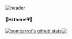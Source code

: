 ![header](https://capsule-render.vercel.app/api?type=waving&color=0:81BEF7,100:2ECCFA&height=150&section=header&text=🐟🐠&fontSize=30&fontColor=585858&fontAlign=85&animation=twinkling)
<h4>🐰Hi there!💗🥕</h4>

<a href="https://github.com/bomcarrot/github-readme-stats"><img align="center" src="https://github-readme-stats.vercel.app/api?username=bomcarrot&show_icons=true&include_all_commits=true&theme=default&hide_border=true" alt="bomcarrot's github stats" ></a><a href="https://github.com/bomcarrot/bomcarrot"><img align="center" src="https://github-readme-stats.vercel.app/api/top-langs/?username=bomcarrot&layout=compact&theme=default&&hide_border=true" ></a> 


